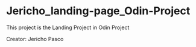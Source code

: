# Jericho_landing-page_Odin-Project

This project is the Landing Project in Odin Project

Creator: Jericho Pasco